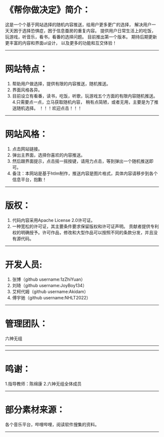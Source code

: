 # 《帮你做决定》简介：
这是一个个基于网站选择的随机内容推送，给用户更多更广的选择，
解决用户一天天困于选择恐惧症，困于信息蚕房的重复内容。
提供用户日常生活上的吃饭，玩游戏，听音乐，看书，看番的选择问题。
目前推出第一个版本。
期待后期更新更丰富的内容和界面ui设计，
以及更多的功能和互交体验！
***
# 网站特点：
1. 帮助用户做选择，提供有限的内容推送，随机推送。
2. 界面风格各异。
3. 目前设立有看番，读书，吃饭，听歌，玩游戏五个方面的有限内容随机推送。
4.只需要点一点，立马获取随机内容，
  稍有点简陋，或者无用，主要是为了推送随机选择。
  ！！！欢迎点击！！！
***
# 网站风格：
1. 点击网站链接。
2. 弹出主界面，选择你喜欢的内容推送。
3. 然后跟界面提示，点击摇一摇按键，请用力点击，等到弹出一个随机推送即可。
4. 备注：本网站是基于htlm制作，推送内容是图片格式，具体内容请移步到各个信息平台，抱歉！
***
# 版权：
1. 代码内容采用Apache License 2.0许可证。
2. 一种宽松的许可证，其主要条件要求保留版权和许可证声明。
   贡献者提供专利权的明确授予。许可作品，修改和大型作品可以按照不同的条款分发，并且没有源代码。
***
# 开发人员:
1. 张博（github username:1zZhiYuan）
2. 刘琦（github username:JoyBoy134）
3. 艾柯代姆（github username:Akidam）
4. 傅宇驰（github username:NHLT2022）
***
# 管理团队：
  六神无组
***

***
# 鸣谢：
1.指导教师：陈绵康
2.六神无组全体成员
***
# 部分素材来源：
 各个音乐平台，哔哩哔哩，阅读软件搜集的资料。
***

